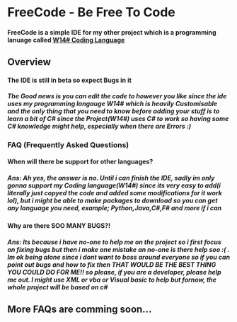 <h1>FreeCode - Be Free To Code</h1>
<h4>FreeCode is a simple IDE for my other project which is a programming lanuage called <a href="https://github.com/Mervinpais/W14-Sharp-Coding-Language">W14# Coding Language</a></h4>
<h2>Overview</h2>
<h4>The IDE is still in beta so expect Bugs in it</h4>
<h5>The Good news is you can edit the code to however you like since the ide uses my programming langauge W14# which is heavily Customisable and the only thing that you need to know before adding your stuff is to learn a bit of C# since the Project(W14#) uses C# to work so having some C# knowledge might help, especially when there are Errors :)</h5>
<h3>FAQ (Frequently Asked Questions)</h3>
<h4>When will there be support for other languages?</h4>
<h5>Ans: Ah yes, the answer is no. Until i can finish the IDE, sadly im only gonna support my Coding language(W14#) since its very easy to add(i literally just copyed the code and added some modifications for it work lol), but i might be able to make packages to download so you can get any language you need, example; Python,Java,C#,F# and more if i can</h5>
<h4>Why are there SOO MANY BUGS?!</h4>
<h5>Ans: Its because i have no-one to help me on the project so i first focus on fixing bugs but then i make one mistake an no-one is there help soo :(
. Im ok being alone since i dont want to boss around everyone so if you can point out bugs and how to fix then THAT WOULD BE THE BEST THING YOU COULD DO FOR ME!! so please, if you are a developer, please help me out. I might use XML or vba or Visual basic to help but fornow, the whole project will be based on c#</h5>

<h2>More FAQs are comming soon...</h2>
